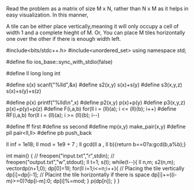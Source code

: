 Read the problem as a matrix of size M x N, rather than N x M as it helps in easy visualization.
In this manner,

A tile can be either place vertically,meaning it will only occupy a cell of width 1 and a complete hieght of M. Or,
You can place M tiles horizontally one over the other if there is enough width left.

#include<bits/stdc++.h>
#include<unordered_set>
using namespace std;

#define fio ios_base::sync_with_stdio(false)

#define ll long long int

#define s(x) scanf("%lld",&x)
#define s2(x,y) s(x)+s(y)
#define s3(x,y,z) s(x)+s(y)+s(z)

#define p(x) printf("%lld\n",x)
#define p2(x,y) p(x)+p(y)
#define p3(x,y,z) p(x)+p(y)+p(z)
#define F(i,a,b) for(ll i = (ll)(a); i <= (ll)(b); i++)
#define RF(i,a,b) for(ll i = (ll)(a); i >= (ll)(b); i--)

#define ff first
#define ss second
#define mp(x,y) make_pair(x,y)
#define pll pair<ll,ll>
#define pb push_back

ll inf = 1e18;
ll mod = 1e9 + 7 ;
ll gcd(ll a , ll b){return b==0?a:gcd(b,a%b);}

int main()
{
  // freopen("input.txt","r",stdin);
   // freopen("output.txt","w",stdout);
  ll t=1;
  s(t);
  while(t--){
    ll n,m;
    s2(n,m);
    vector<ll>dp(n+1,0);
    dp[0]=1ll;
    for(ll i=1;i<=n;i++){
      // Placing the tile vertically
      dp[i]=dp[i-1];
      // Placint the tile horizontally if there is space
      dp[i]+=((i-m)>=0)?dp[i-m]:0; 
      dp[i]%=mod;
    }
    p(dp[n]);
  }
}